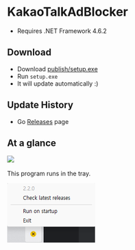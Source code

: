 # KakaoTalkAdBlocker

- Requires .NET Framework 4.6.2

## Download
- Download [publish/setup.exe](https://github.com/blurfx/KakaoTalkAdBlock/blob/master/publish/setup.exe)
- Run `setup.exe`
- It will update automatically :)

## Update History

- Go [Releases](https://github.com/blurfx/KakaoTalkAdBlock/releases) page 

## At a glance

![](https://raw.githubusercontent.com/blurfx/KakaoTalkAdBlock/master/kakaotalk.png)

This program runs in the tray.

![](https://raw.githubusercontent.com/blurfx/KakaoTalkAdBlock/master/tray.png)
